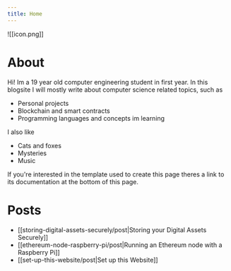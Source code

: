 ```yaml
---
title: Home
---
```

![[icon.png]]
# About

Hi! Im a 19 year old computer engineering student in first year. In this blogsite I will mostly write about computer science related topics, such as
- Personal projects
- Blockchain and smart contracts
- Programming languages and concepts im learning

I also like
- Cats and foxes
- Mysteries
- Music

If you're interested in the template used to create this page theres a link to its documentation at the bottom of this page.

# Posts
- [[storing-digital-assets-securely/post|Storing your Digital Assets Securely]]
- [[ethereum-node-raspberry-pi/post|Running an Ethereum node with a Raspberry Pi]]
- [[set-up-this-website/post|Set up this Website]]